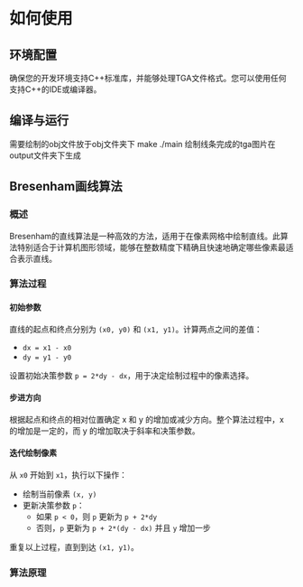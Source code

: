 # 如何使用

## 环境配置
确保您的开发环境支持C++标准库，并能够处理TGA文件格式。您可以使用任何支持C++的IDE或编译器。

## 编译与运行
需要绘制的obj文件放于obj文件夹下
make
./main
绘制线条完成的tga图片在output文件夹下生成

## Bresenham画线算法

### 概述

Bresenham的直线算法是一种高效的方法，适用于在像素网格中绘制直线。此算法特别适合于计算机图形领域，能够在整数精度下精确且快速地确定哪些像素最适合表示直线。

### 算法过程

#### 初始参数

直线的起点和终点分别为 `(x0, y0)` 和 `(x1, y1)`。计算两点之间的差值：

- `dx = x1 - x0`
- `dy = y1 - y0`

设置初始决策参数 `p = 2*dy - dx`，用于决定绘制过程中的像素选择。

#### 步进方向

根据起点和终点的相对位置确定 x 和 y 的增加或减少方向。整个算法过程中，x 的增加是一定的，而 y 的增加取决于斜率和决策参数。

#### 迭代绘制像素

从 `x0` 开始到 `x1`，执行以下操作：

- 绘制当前像素 `(x, y)`
- 更新决策参数 `p`：
  - 如果 `p < 0`，则 `p` 更新为 `p + 2*dy`
  - 否则，`p` 更新为 `p + 2*(dy - dx)` 并且 `y` 增加一步

重复以上过程，直到到达 `(x1, y1)`。

### 算法原理

